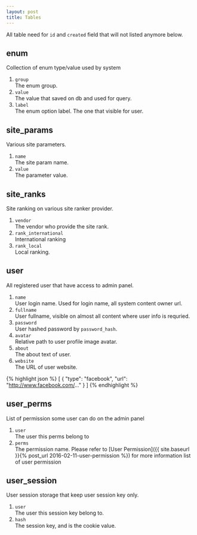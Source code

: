 ```yaml
---
layout: post
title: Tables
---
```


All table need for `id` and `created` field that will not listed anymore below.

enum
----

Collection of enum type/value used by system

1. `group`  
The enum group.
2. `value`  
The value that saved on db and used for query.
3. `label`  
The enum option label. The one that visible for user.


site_params
-----------

Various site parameters.

1. `name`  
The site param name.
2. `value`  
The parameter value.


site_ranks
----------

Site ranking on various site ranker provider.

1. `vendor`  
The vendor who provide the site rank.
2. `rank_international`  
International ranking
3. `rank_local`  
Local ranking.


user
----

All registered user that have access to admin panel.

1. `name`  
User login name. Used for login name, all system content owner url.
2. `fullname`  
User fullname, visible on almost all content where user info is requried.
3. `password`  
User hashed password by `password_hash`.
4. `avatar`  
Relative path to user profile image avatar.
5. `about`  
The about text of user.
6. `website`  
The URL of user website.

{% highlight json %}
  [
    {
      "type": "facebook",
      "url": "http://www.facebook.com/..."
    }
  ]
{% endhighlight %}


user_perms
----------

List of permission some user can do on the admin panel

1. `user`  
The user this perms belong to
2. `perms`  
The permission name. Please refer to [User Permission]({{ site.baseurl }}{% post_url 2016-02-11-user-permission %}) for more information list of user
permission


user_session
------------

User session storage that keep user session key only.

1. `user`  
The user this session key belong to.
2. `hash`  
The session key, and is the cookie value.